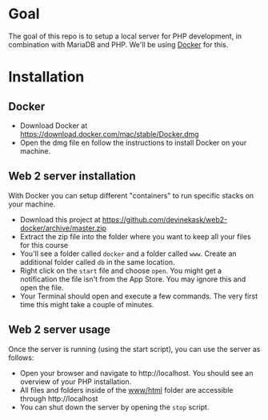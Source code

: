 # Goal
The goal of this repo is to setup a local server for PHP development, in combination with MariaDB and PHP. We'll be using [Docker](https://www.docker.com/ "Dockers Homepage") for this.

# Installation
## Docker
* Download Docker at https://download.docker.com/mac/stable/Docker.dmg
* Open the dmg file en follow the instructions to install Docker on your machine.

## Web 2 server installation
With Docker you can setup different "containers" to run specific stacks on your machine.
* Download this project at https://github.com/devinekask/web2-docker/archive/master.zip
* Extract the zip file into the folder where you want to keep all your files for this course
* You'll see a folder called `docker` and a folder called `www`. Create an additional folder called `db` in the same location.
* Right click on the `start` file and choose `open`. You might get a notification the file isn't from the App Store. You may ignore this and open the file.
* Your Terminal should open and execute a few commands. The very first time this might take a couple of minutes.

## Web 2 server usage
Once the server is running (using the start script), you can use the server as follows:
* Open your browser and navigate to http://localhost.  You should see an overview of your PHP installation.
* All files and folders inside of the [www/html](www/html) folder are accessible through http://localhost
* You can shut down the server by opening the `stop` script.


